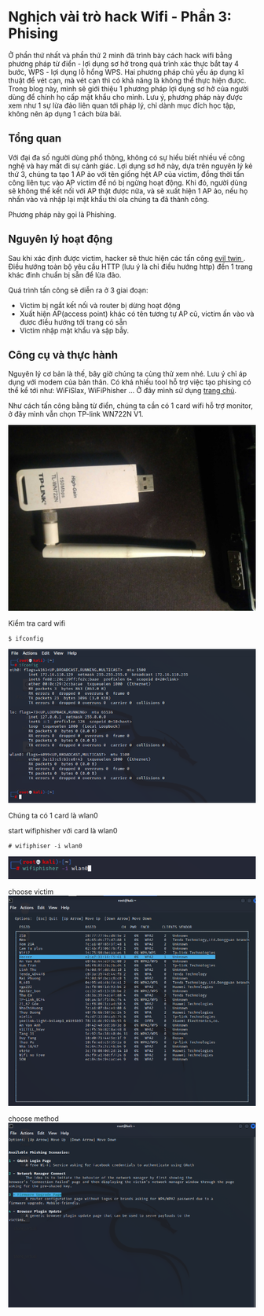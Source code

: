# Nghịch vài trò hack Wifi - Phần 3: Phising

Ở phần thứ nhất và phần thứ 2 mình đã trình bày cách hack wifi bằng phương pháp từ điển - lợi dụng sơ hở trong quá trình xác thực bắt tay 4 bước, WPS - lợi dụng lỗ hổng WPS. Hai phương pháp chủ yếu áp dụng kĩ thuật để vét cạn, mà vét cạn thì có khả năng là không thể thực hiện được. Trong blog này, mình sẽ giới thiệu 1 phương pháp lợi dụng sơ hở của người dùng để chính họ cấp mật khẩu cho mình. Lưu ý, phương pháp này được xem như 1 sự lừa đảo liên quan tới pháp lý, chỉ dành mục đích học tập, không nên áp dụng 1 cách bừa bãi.

## Tổng quan

Với đại đa số người dùng phổ thông, không có sự hiểu biết nhiều về công nghệ và hay mất đi sự cảnh giác. Lợi dụng sơ hở này, dựa trên nguyên lý kẻ thứ 3, chúng ta tạo 1 AP ảo với tên giống hệt AP của victim, đồng thời tấn công liên tục vào AP victim để nó bị ngừng hoạt động. Khi đó, người dùng sẽ không thể kết nối với AP thật được nữa, và sẽ xuất hiện 1 AP ảo, nếu họ nhấn vào và nhập lại mật khẩu thì ola chúng ta đã thành công.

Phương pháp này gọi là Phishing.

## Nguyên lý hoạt động

Sau khi xác định được victim, hacker sẽ thưc hiện các tấn công <a href='https://www.pandasecurity.com/en/mediacenter/security/what-is-an-evil-twin-attack/'> evil twin </a>. Điều hướng toàn bộ yêu cầu HTTP (lưu ý là chỉ điều hướng http) đến 1 trang khác đinh chuẩn bị sẵn để lừa đảo.

Quá trình tấn công sẽ diễn ra ở 3 giai đoạn:

- Victim bị ngắt kết nối và router bị dừng hoạt động
- Xuất hiện AP(access point) khác có tên tương tự AP cũ, victim ấn vào và đươc điều hướng tới trang có sẵn
- Victim nhập mật khẩu và sập bẫy.

## Công cụ và thực hành

Nguyên lý cơ bản là thế, bây giờ chúng ta cùng thử xem nhé. Lưu ý chỉ áp dụng với modem của bản thân.
Có khá nhiều tool hỗ trợ việc tạo phising có thể kể tới như: WiFiSlax, WiFiPhisher ...
Ở đây mình sử dụng <a href='https://github.com/wifiphisher/wifiphisher'>trang chủ</a>.

Như cách tấn công bằng từ điển, chúng ta cần có 1 card wifi hỗ trợ monitor, ở đây mình vẫn chọn TP-link WN722N V1.

<img src="https://raw.githubusercontent.com/Ducvoccer/blog/main/images/hack-wifi-p3/cardwifi.jpg">

Kiểm tra card wifi

```
$ ifconfig
```

<img src="https://github.com/Ducvoccer/blog/blob/main/images/hack-wifi-p3/ifconfig.png?raw=true">

Chúng ta có 1 card là wlan0

start wifiphisher với card là wlan0

```
# wifiphiser -i wlan0
```

<img src="https://github.com/Ducvoccer/blog/blob/main/images/hack-wifi-p3/start_wifiphisher.png?raw=true">

choose victim
<img src="https://github.com/Ducvoccer/blog/blob/main/images/hack-wifi-p3/choose_victim.png?raw=true">

choose method
<img src="https://github.com/Ducvoccer/blog/blob/main/images/hack-wifi-p3/choose_method_phishing.png?raw=true">
